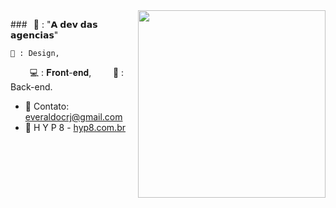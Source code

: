 <img align="right" src="/img/foto.png" width="300"/>

###⠀📕 : "𝗔 𝗱𝗲𝘃 𝗱𝗮𝘀 𝗮𝗴𝗲𝗻𝗰𝗶𝗮𝘀"

    🎨 : Design,
⠀⠀⠀💻 : 𝐅𝐫𝐨𝐧𝐭-𝐞𝐧𝐝,
⠀⠀⠀🎲 : Back-end.


- 🚀  Contato: <a target="_blank" href="mailto:hyp8tec@gmail.com">everaldocrj@gmail.com</a>
- 👹                                    H Y P 8 - <a target="_blank" href="https://hyp8.com.br">hyp8.com.br</a>
